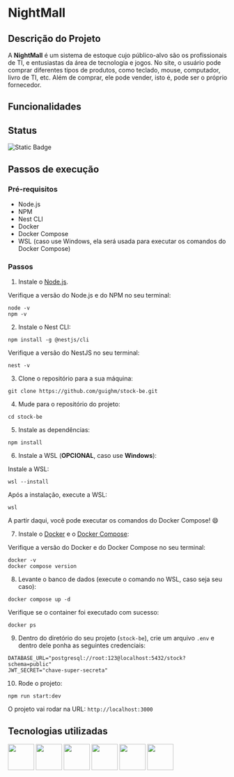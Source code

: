 # NightMall

## Descrição do Projeto
A **NightMall** é um sistema de estoque cujo público-alvo são os profissionais de TI, e entusiastas da área de tecnologia e jogos. No site, o usuário pode comprar diferentes tipos de produtos, como teclado, mouse, computador, livro de TI, etc. Além de comprar, ele pode vender, isto é, pode ser o próprio fornecedor. 

## Funcionalidades

## Status
<img alt="Static Badge" src="https://img.shields.io/badge/STATUS-EM_DESENVOLVIMENTO-green?style=for-the-badge">

## Passos de execução
### Pré-requisitos
- Node.js
- NPM
- Nest CLI
- Docker
- Docker Compose
- WSL (caso use Windows, ela será usada para executar os comandos do Docker Compose)
### Passos
1. Instale o [Node.js](https://nodejs.org/pt).

Verifique a versão do Node.js e do NPM no seu terminal:
```
node -v
npm -v
```
2. Instale o Nest CLI:
```
npm install -g @nestjs/cli
```

Verifique a versão do NestJS no seu terminal:
```
nest -v
```

3. Clone o repositório para a sua máquina:
```
git clone https://github.com/guighm/stock-be.git
```

4. Mude para o repositório do projeto:
```
cd stock-be
```

5. Instale as dependências:
```
npm install
```

6. Instale a WSL (**OPCIONAL**, caso use **Windows**):

Instale a WSL:
```
wsl --install
```

Após a instalação, execute a WSL:
```
wsl
```

A partir daqui, você pode executar os comandos do Docker Compose! 😄

7. Instale o [Docker](https://www.docker.com/) e o [Docker Compose](https://www.docker.com/):

Verifique a versão do Docker e do Docker Compose no seu terminal:
```
docker -v
docker compose version
```

8. Levante o banco de dados (execute o comando no WSL, caso seja seu caso):
```
docker compose up -d
```

Verifique se o container foi executado com sucesso:
```
docker ps
```

9. Dentro do diretório do seu projeto (`stock-be`), crie um arquivo `.env` e dentro dele ponha as seguintes credenciais:
```
DATABASE_URL="postgresql://root:123@localhost:5432/stock?schema=public"
JWT_SECRET="chave-super-secreta"
```

10. Rode o projeto:
```
npm run start:dev
```

O projeto vai rodar na URL: `http://localhost:3000`

## Tecnologias utilizadas

<div>
<img src="https://cdn.jsdelivr.net/gh/devicons/devicon@latest/icons/nestjs/nestjs-original.svg" width="60px"/> 
<img src="https://cdn.jsdelivr.net/gh/devicons/devicon@latest/icons/nodejs/nodejs-original.svg" width="60px"/>     
<img src="https://cdn.jsdelivr.net/gh/devicons/devicon@latest/icons/typescript/typescript-original.svg" width="60px"/>  
<img src="https://cdn.jsdelivr.net/gh/devicons/devicon@latest/icons/docker/docker-original.svg" width="60px"/>
<img src="https://cdn.jsdelivr.net/gh/devicons/devicon@latest/icons/prisma/prisma-original.svg" width="60px"/>
<img src="https://cdn.jsdelivr.net/gh/devicons/devicon@latest/icons/postgresql/postgresql-original.svg" width="60px"/>          
</div>
          
